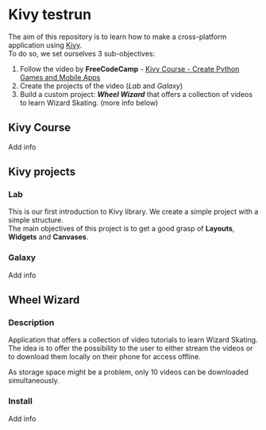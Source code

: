 # Kivy testrun

The aim of this repository is to learn how to make a cross-platform application using [Kivy](https://kivy.org/).<br/>To do so, we set ourselves 3 sub-objectives:

1. Follow the video by **FreeCodeCamp** - [Kivy Course - Create Python Games and Mobile Apps](https://www.youtube.com/watch?v=l8Imtec4ReQ)
2. Create the projects of the video (_Lab_ and _Galaxy_)
3. Build a custom project: **_Wheel Wizard_** that offers a collection of videos to learn Wizard Skating. (more info below)

## Kivy Course

Add info

## Kivy projects

### Lab

This is our first introduction to Kivy library. We create a simple project with a simple structure.<br/>
The main objectives of this project is to get a good grasp of **Layouts**, **Widgets** and **Canvases**.

### Galaxy

Add info

## Wheel Wizard

### Description

Application that offers a collection of video tutorials to learn Wizard Skating. The idea is to offer the possibility to the user to either stream the videos or to download them locally on their phone for access offline.

As storage space might be a problem, only 10 videos can be downloaded simultaneously.

### Install

Add info
